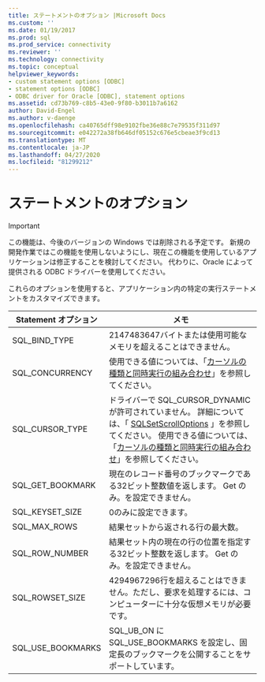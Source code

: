 ```yaml
---
title: ステートメントのオプション |Microsoft Docs
ms.custom: ''
ms.date: 01/19/2017
ms.prod: sql
ms.prod_service: connectivity
ms.reviewer: ''
ms.technology: connectivity
ms.topic: conceptual
helpviewer_keywords:
- custom statement options [ODBC]
- statement options [ODBC]
- ODBC driver for Oracle [ODBC], statement options
ms.assetid: cd73b769-c8b5-43e0-9f80-b3011b7a6162
author: David-Engel
ms.author: v-daenge
ms.openlocfilehash: ca40765dff98e9102fbe36e88c7e79535f311d97
ms.sourcegitcommit: e042272a38fb646df05152c676e5cbeae3f9cd13
ms.translationtype: MT
ms.contentlocale: ja-JP
ms.lasthandoff: 04/27/2020
ms.locfileid: "81299212"
---
```

# <a name="statement-options"></a>ステートメントのオプション
> [!IMPORTANT]  
>  この機能は、今後のバージョンの Windows では削除される予定です。 新規の開発作業ではこの機能を使用しないようにし、現在この機能を使用しているアプリケーションは修正することを検討してください。 代わりに、Oracle によって提供される ODBC ドライバーを使用してください。  
  
 これらのオプションを使用すると、アプリケーション内の特定の実行ステートメントをカスタマイズできます。  
  
|Statement オプション|メモ|  
|----------------------|-----------|  
|SQL_BIND_TYPE|2147483647バイトまたは使用可能なメモリを超えることはできません。|  
|SQL_CONCURRENCY|使用できる値については、「[カーソルの種類と同時実行の組み合わせ](../../odbc/microsoft/cursor-type-and-concurrency-combinations.md)」を参照してください。|  
|SQL_CURSOR_TYPE|ドライバーで SQL_CURSOR_DYNAMIC が許可されていません。 詳細については、「 [SQLSetScrollOptions](../../odbc/microsoft/level-2-api-functions-odbc-driver-for-oracle.md) 」を参照してください。 使用できる値については、「[カーソルの種類と同時実行の組み合わせ](../../odbc/microsoft/cursor-type-and-concurrency-combinations.md)」を参照してください。|  
|SQL_GET_BOOKMARK|現在のレコード番号のブックマークである32ビット整数値を返します。 Get のみ。を設定できません。|  
|SQL_KEYSET_SIZE|0のみに設定できます。|  
|SQL_MAX_ROWS|結果セットから返される行の最大数。|  
|SQL_ROW_NUMBER|結果セット内の現在の行の位置を指定する32ビット整数を返します。 Get のみ。を設定できません。|  
|SQL_ROWSET_SIZE|4294967296行を超えることはできません。ただし、要求を処理するには、コンピューターに十分な仮想メモリが必要です。|  
|SQL_USE_BOOKMARKS|SQL_UB_ON に SQL_USE_BOOKMARKS を設定し、固定長のブックマークを公開することをサポートしています。|
